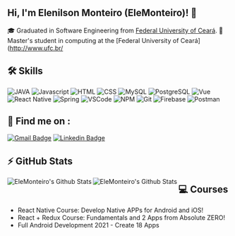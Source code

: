 ## Hi, I'm Elenilson Monteiro (EleMonteiro)! 👋

:mortar_board: Graduated in Software Engineering from [Federal University of Ceará](http://www.ufc.br/).
📝 Master's student in computing at the [Federal University of Ceará](http://www.ufc.br/

## 🛠 Skills

<p>
  <img alt="JAVA" src="https://img.shields.io/badge/Java-ED8B00?style=flat-square&logo=java&logoColor=white">
  <img alt="Javascript" src="https://img.shields.io/badge/javascript-%23F7DF1E.svg?&style=flat-square&logo=javascript&logoColor=black" />
  <img alt="HTML" src="https://img.shields.io/badge/html%20-%23E34F26.svg?&style=flat-square&logo=html5&logoColor=white" />
  <img alt="CSS" src="https://img.shields.io/badge/css%20-%231572B6.svg?&style=flat-square&logo=css3&logoColor=white" />
  <img alt="MySQL" src="https://img.shields.io/badge/-SQL-4479A1?style=flat-square&logo=mysql&logoColor=black&textColor=black" />
  <img alt="PostgreSQL" src="https://img.shields.io/badge/PostgreSQL-316192?style=flat-square&logo=postgresql&logoColor=white" />
  <img alt="Vue" src="https://img.shields.io/badge/vuejs%20-%2335495e.svg?&style=flat-square&logo=vue.js&logoColor=%234FC08D" />
  <img alt="React Native" src="https://img.shields.io/badge/react_native%20-%2320232a.svg?&style=flat-square&logo=react&logoColor=%2361DAFB" />
  <img alt="Spring" src="https://img.shields.io/badge/Spring-6DB33F?style=flat-square&logo=spring&logoColor=white">
  <img alt="VSCode" src="https://img.shields.io/badge/-VS%20Code-007ACC?style=flat-square&logo=visual-studio-code&logoColor=white" />
  <img alt="NPM" src="https://img.shields.io/badge/-npm-CB3837?style=flat-square&logo=npm&logoColor=white" />  
  <img alt="Git" src="https://img.shields.io/badge/-git-F05032?style=flat-square&logo=git&logoColor=white" />
  <img alt="Firebase" src="https://img.shields.io/badge/firebase-ffca28?style=flat-square&logo=firebase&logoColor=white">
  <img alt="Postman" src="https://img.shields.io/badge/Postman-FF6C37?style=flat-square&logo=Postman&logoColor=white">
</p>

## 🔎 Find me on :
[![Gmail Badge](https://img.shields.io/badge/-monteir.elenilson@gmail.com-c14438?style=flat&logo=Gmail&logoColor=white)](mailto:monteir.elenilson@gmail.com "Connect via Email")
[![Linkedin Badge](https://img.shields.io/badge/-Elenilson%20Monteiro-0072b1?style=flat&logo=Linkedin&logoColor=white)](https://www.linkedin.com/in/elenilson-monteiro-4588ab18b/ "Connect on LinkedIn")

## ⚡ GitHub Stats
<img align="left" alt="EleMonteiro's Github Stats" src="https://github-readme-stats.vercel.app/api?username=EleMonteiro&hide=issues&show_icons=true&count_private=false" />
<img align="left" alt="EleMonteiro's Github Stats" src="https://github-readme-stats.vercel.app/api/top-langs/?username=EleMonteiro&hide=java&hide_border=true&&count_private=true" />

## :computer: Courses
* React Native Course: Develop Native APPs for Android and iOS!
* React + Redux Course: Fundamentals and 2 Apps from Absolute ZERO!
* Full Android Development 2021 - Create 18 Apps
